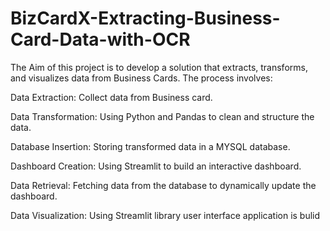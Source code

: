 # BizCardX-Extracting-Business-Card-Data-with-OCR

The Aim of this project is to develop a solution that extracts, transforms, and visualizes data from Business Cards. The process involves:

Data Extraction: Collect data from Business card.

Data Transformation: Using Python and Pandas to clean and structure the data.

Database Insertion: Storing transformed data in a MYSQL database.

Dashboard Creation: Using Streamlit to build an interactive dashboard.

Data Retrieval: Fetching data from the database to dynamically update the dashboard.

Data Visualization: Using Streamlit library user interface application is bulid
